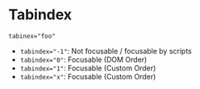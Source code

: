 # Tabindex

`tabinex="foo"`


- `tabindex="-1"`: Not focusable / focusable by scripts
- `tabindex="0"`: Focusable (DOM Order)
- `tabindex="1"`: Focusable (Custom Order)
- `tabindex="x"`: Focusable (Custom Order)
